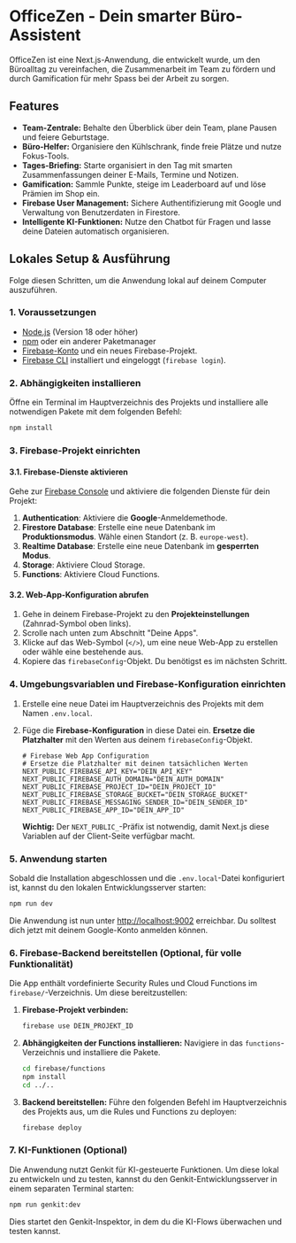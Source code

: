 # OfficeZen - Dein smarter Büro-Assistent

OfficeZen ist eine Next.js-Anwendung, die entwickelt wurde, um den Büroalltag zu vereinfachen, die Zusammenarbeit im Team zu fördern und durch Gamification für mehr Spass bei der Arbeit zu sorgen.

## Features

- **Team-Zentrale:** Behalte den Überblick über dein Team, plane Pausen und feiere Geburtstage.
- **Büro-Helfer:** Organisiere den Kühlschrank, finde freie Plätze und nutze Fokus-Tools.
- **Tages-Briefing:** Starte organisiert in den Tag mit smarten Zusammenfassungen deiner E-Mails, Termine und Notizen.
- **Gamification:** Sammle Punkte, steige im Leaderboard auf und löse Prämien im Shop ein.
- **Firebase User Management:** Sichere Authentifizierung mit Google und Verwaltung von Benutzerdaten in Firestore.
- **Intelligente KI-Funktionen:** Nutze den Chatbot für Fragen und lasse deine Dateien automatisch organisieren.

## Lokales Setup & Ausführung

Folge diesen Schritten, um die Anwendung lokal auf deinem Computer auszuführen.

### 1. Voraussetzungen

- [Node.js](https://nodejs.org/) (Version 18 oder höher)
- [npm](https://www.npmjs.com/) oder ein anderer Paketmanager
- [Firebase-Konto](https://firebase.google.com/) und ein neues Firebase-Projekt.
- [Firebase CLI](https://firebase.google.com/docs/cli) installiert und eingeloggt (`firebase login`).

### 2. Abhängigkeiten installieren

Öffne ein Terminal im Hauptverzeichnis des Projekts und installiere alle notwendigen Pakete mit dem folgenden Befehl:

```bash
npm install
```

### 3. Firebase-Projekt einrichten

#### 3.1. Firebase-Dienste aktivieren

Gehe zur [Firebase Console](https://console.firebase.google.com/) und aktiviere die folgenden Dienste für dein Projekt:
1.  **Authentication**: Aktiviere die **Google**-Anmeldemethode.
2.  **Firestore Database**: Erstelle eine neue Datenbank im **Produktionsmodus**. Wähle einen Standort (z. B. `europe-west`).
3.  **Realtime Database**: Erstelle eine neue Datenbank im **gesperrten Modus**.
4.  **Storage**: Aktiviere Cloud Storage.
5.  **Functions**: Aktiviere Cloud Functions.

#### 3.2. Web-App-Konfiguration abrufen

1.  Gehe in deinem Firebase-Projekt zu den **Projekteinstellungen** (Zahnrad-Symbol oben links).
2.  Scrolle nach unten zum Abschnitt "Deine Apps".
3.  Klicke auf das Web-Symbol (`</>`), um eine neue Web-App zu erstellen oder wähle eine bestehende aus.
4.  Kopiere das `firebaseConfig`-Objekt. Du benötigst es im nächsten Schritt.

### 4. Umgebungsvariablen und Firebase-Konfiguration einrichten

1.  Erstelle eine neue Datei im Hauptverzeichnis des Projekts mit dem Namen `.env.local`.
2.  Füge die **Firebase-Konfiguration** in diese Datei ein. **Ersetze die Platzhalter** mit den Werten aus deinem `firebaseConfig`-Objekt.

    ```
    # Firebase Web App Configuration
    # Ersetze die Platzhalter mit deinen tatsächlichen Werten
    NEXT_PUBLIC_FIREBASE_API_KEY="DEIN_API_KEY"
    NEXT_PUBLIC_FIREBASE_AUTH_DOMAIN="DEIN_AUTH_DOMAIN"
    NEXT_PUBLIC_FIREBASE_PROJECT_ID="DEIN_PROJECT_ID"
    NEXT_PUBLIC_FIREBASE_STORAGE_BUCKET="DEIN_STORAGE_BUCKET"
    NEXT_PUBLIC_FIREBASE_MESSAGING_SENDER_ID="DEIN_SENDER_ID"
    NEXT_PUBLIC_FIREBASE_APP_ID="DEIN_APP_ID"
    ```

    **Wichtig:** Der `NEXT_PUBLIC_`-Präfix ist notwendig, damit Next.js diese Variablen auf der Client-Seite verfügbar macht.

### 5. Anwendung starten

Sobald die Installation abgeschlossen und die `.env.local`-Datei konfiguriert ist, kannst du den lokalen Entwicklungsserver starten:

```bash
npm run dev
```

Die Anwendung ist nun unter [http://localhost:9002](http://localhost:9002) erreichbar. Du solltest dich jetzt mit deinem Google-Konto anmelden können.

### 6. Firebase-Backend bereitstellen (Optional, für volle Funktionalität)

Die App enthält vordefinierte Security Rules und Cloud Functions im `firebase/`-Verzeichnis. Um diese bereitzustellen:

1.  **Firebase-Projekt verbinden:**
    ```bash
    firebase use DEIN_PROJEKT_ID
    ```

2.  **Abhängigkeiten der Functions installieren:**
    Navigiere in das `functions`-Verzeichnis und installiere die Pakete.
    ```bash
    cd firebase/functions
    npm install
    cd ../.. 
    ```

3.  **Backend bereitstellen:**
    Führe den folgenden Befehl im Hauptverzeichnis des Projekts aus, um die Rules und Functions zu deployen:
    ```bash
    firebase deploy
    ```

### 7. KI-Funktionen (Optional)

Die Anwendung nutzt Genkit für KI-gesteuerte Funktionen. Um diese lokal zu entwickeln und zu testen, kannst du den Genkit-Entwicklungsserver in einem separaten Terminal starten:

```bash
npm run genkit:dev
```

Dies startet den Genkit-Inspektor, in dem du die KI-Flows überwachen und testen kannst.
